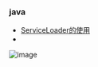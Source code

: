 ### java
* [ServiceLoader的使用](https://github.com/dehong/articles/blob/master/java/ServiceLoader的使用.md)
* 


![image](https://wdh-blog.oss-cn-hongkong.aliyuncs.com/images/Java%E5%AF%B9%E8%B1%A1%E5%A4%B4.png)